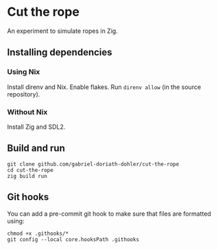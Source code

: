 # Cut the rope

An experiment to simulate ropes in Zig.

## Installing dependencies

### Using Nix

Install direnv and Nix. Enable flakes. Run `direnv allow` (in the source repository).

### Without Nix

Install Zig and SDL2.

## Build and run

```console
git clone github.com/gabriel-doriath-dohler/cut-the-rope
cd cut-the-rope
zig build run
```

## Git hooks

You can add a pre-commit git hook to make sure that files are formatted using:
```console
chmod +x .githooks/*
git config --local core.hooksPath .githooks
```

